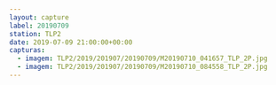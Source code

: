 ```yaml
---
layout: capture
label: 20190709
station: TLP2
date: 2019-07-09 21:00:00+00:00
capturas:
  - imagem: TLP2/2019/201907/20190709/M20190710_041657_TLP_2P.jpg
  - imagem: TLP2/2019/201907/20190709/M20190710_084558_TLP_2P.jpg
---
```

